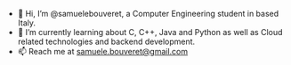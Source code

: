 - 👋 Hi, I’m @samuelebouveret, a Computer Engineering student in based Italy.
- 🌱 I’m currently learning about C, C++, Java and Python as well as Cloud related technologies and backend development.
- 📫 Reach me at samuele.bouveret@gmail.com

